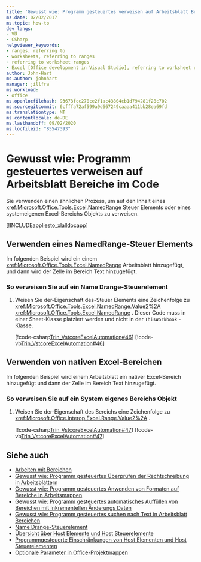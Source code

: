 ```yaml
---
title: 'Gewusst wie: Programm gesteuertes verweisen auf Arbeitsblatt Bereiche im Code'
ms.date: 02/02/2017
ms.topic: how-to
dev_langs:
- VB
- CSharp
helpviewer_keywords:
- ranges, referring to
- worksheets, referring to ranges
- referring to worksheet ranges
- Excel [Office development in Visual Studio], referring to worksheet ranges
author: John-Hart
ms.author: johnhart
manager: jillfra
ms.workload:
- office
ms.openlocfilehash: 93673fcc270ce2f1ac43804cb1d794281f28c702
ms.sourcegitcommit: 6cfffa72af599a9d667249caaaa411bb28ea69fd
ms.translationtype: MT
ms.contentlocale: de-DE
ms.lasthandoff: 09/02/2020
ms.locfileid: "85547393"
---
```

# <a name="how-to-programmatically-refer-to-worksheet-ranges-in-code"></a>Gewusst wie: Programm gesteuertes verweisen auf Arbeitsblatt Bereiche im Code
  Sie verwenden einen ähnlichen Prozess, um auf den Inhalt eines <xref:Microsoft.Office.Tools.Excel.NamedRange> Steuer Elements oder eines systemeigenen Excel-Bereichs Objekts zu verweisen.

 [!INCLUDE[appliesto_xlalldocapp](../vsto/includes/appliesto-xlalldocapp-md.md)]

## <a name="use-a-namedrange-control"></a>Verwenden eines NamedRange-Steuer Elements
 Im folgenden Beispiel wird ein einem <xref:Microsoft.Office.Tools.Excel.NamedRange> Arbeitsblatt hinzugefügt, und dann wird der Zelle im Bereich Text hinzugefügt.

### <a name="to-refer-to-a-namedrange-control"></a>So verweisen Sie auf ein Name Drange-Steuerelement

1. Weisen Sie der-Eigenschaft des-Steuer Elements eine Zeichenfolge zu <xref:Microsoft.Office.Tools.Excel.NamedRange.Value2%2A> <xref:Microsoft.Office.Tools.Excel.NamedRange> . Dieser Code muss in einer Sheet-Klasse platziert werden und nicht in der `ThisWorkbook` -Klasse.

     [!code-csharp[Trin_VstcoreExcelAutomation#46](../vsto/codesnippet/CSharp/Trin_VstcoreExcelAutomationCS/Sheet1.cs#46)]
     [!code-vb[Trin_VstcoreExcelAutomation#46](../vsto/codesnippet/VisualBasic/Trin_VstcoreExcelAutomation/Sheet1.vb#46)]

## <a name="use-native-excel-ranges"></a>Verwenden von nativen Excel-Bereichen
 Im folgenden Beispiel wird einem Arbeitsblatt ein nativer Excel-Bereich hinzugefügt und dann der Zelle im Bereich Text hinzugefügt.

### <a name="to-refer-to-a-native-range-object"></a>So verweisen Sie auf ein System eigenes Bereichs Objekt

1. Weisen Sie der-Eigenschaft des Bereichs eine Zeichenfolge zu <xref:Microsoft.Office.Interop.Excel.Range.Value2%2A> .

     [!code-csharp[Trin_VstcoreExcelAutomation#47](../vsto/codesnippet/CSharp/Trin_VstcoreExcelAutomationCS/Sheet1.cs#47)]
     [!code-vb[Trin_VstcoreExcelAutomation#47](../vsto/codesnippet/VisualBasic/Trin_VstcoreExcelAutomation/Sheet1.vb#47)]

## <a name="see-also"></a>Siehe auch
- [Arbeiten mit Bereichen](../vsto/working-with-ranges.md)
- [Gewusst wie: Programm gesteuertes Überprüfen der Rechtschreibung in Arbeitsblättern](../vsto/how-to-programmatically-check-spelling-in-worksheets.md)
- [Gewusst wie: Programm gesteuertes Anwenden von Formaten auf Bereiche in Arbeitsmappen](../vsto/how-to-programmatically-apply-styles-to-ranges-in-workbooks.md)
- [Gewusst wie: Programm gesteuertes automatisches Auffüllen von Bereichen mit inkrementellen Änderungs Daten](../vsto/how-to-programmatically-automatically-fill-ranges-with-incrementally-changing-data.md)
- [Gewusst wie: Programm gesteuertes suchen nach Text in Arbeitsblatt Bereichen](../vsto/how-to-programmatically-search-for-text-in-worksheet-ranges.md)
- [Name Drange-Steuerelement](../vsto/namedrange-control.md)
- [Übersicht über Host Elemente und Host Steuerelemente](../vsto/host-items-and-host-controls-overview.md)
- [Programmgesteuerte Einschränkungen von Host Elementen und Host Steuerelementen](../vsto/programmatic-limitations-of-host-items-and-host-controls.md)
- [Optionale Parameter in Office-Projektmappen](../vsto/optional-parameters-in-office-solutions.md)
